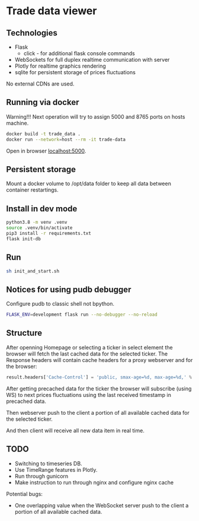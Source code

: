 # Trade data viewer

## Technologies

* Flask
  * click - for additional flask console commands
* WebSockets for full duplex realtime communication with server
* Plotly for realtime graphics rendering
* sqlite for persistent storage of prices fluctuations

No external CDNs are used.

## Running via docker

Warning!!! Next operation will try to assign 5000 and 8765 ports on hosts machine.

```bash
docker build -t trade_data .
docker run --network=host --rm -it trade-data
```

Open in browser [localhost:5000](http://localhost:5000/).

## Persistent storage

Mount a docker volume to /opt/data folder to keep all data between container restartings.

## Install in dev mode

```bash
python3.8 -m venv .venv
source .venv/bin/activate
pip3 install -r requirements.txt
flask init-db
```

## Run

```bash
sh init_and_start.sh
```

## Notices for using pudb debugger

Configure pudb to classic shell not bpython.

```bash
FLASK_ENV=development flask run --no-debugger --no-reload
```

## Structure

After openning Homepage or selecting a ticker in select element the browser will fetch the last cached data for the selected ticker.
The Response headers will contain cache headers for a proxy webserver and for the browser:

```python
result.headers['Cache-Control'] = 'public, smax-age=%d, max-age=%d,' % (ONE_HOUR // 4, ONE_HOUR // 4 - ONE_MINUTE)
```

After getting precached data for the ticker the browser will subscribe (using WS) to next prices fluctuations using the last received timestamp in precached data.

Then webserver push to the client a portion of all available cached data for the selected ticker.

And then client will receive all new data item in real time.

## TODO

* Switching to timeseries DB.
* Use TimeRange features in Plotly.
* Run through gunicorn
* Make instruction to run through nginx and configure nginx cache

Potential bugs:

* One overlapping value when the WebSocket server push to the client a portion of all available cached data.
